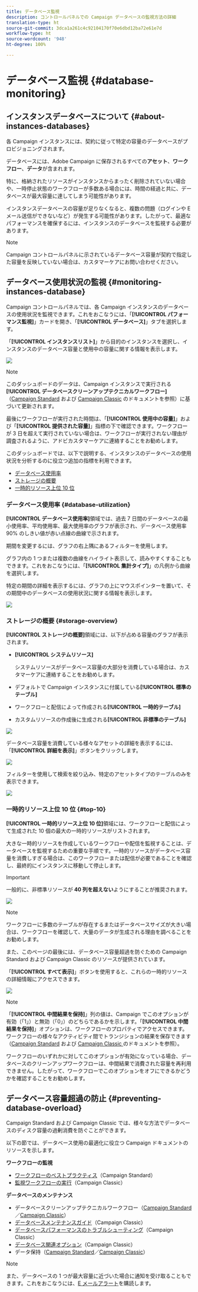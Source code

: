```yaml
---
title: データベース監視
description: コントロールパネルでの Campaign データベースの監視方法の詳細
translation-type: ht
source-git-commit: 3dca1a261c4c92104170f70e6dbd12ba72e61e7d
workflow-type: ht
source-wordcount: '948'
ht-degree: 100%

---
```



# データベース監視 {#database-monitoring}

## インスタンスデータベースについて {#about-instances-databases}

各 Campaign インスタンスには、契約に従って特定の容量のデータベースがプロビジョニングされます。

データベースには、Adobe Campaign に保存されるすべての&#x200B;**アセット**、**ワークフロー**、**データ**&#x200B;が含まれます。

特に、格納されたリソースがインスタンスからまったく削除されていない場合や、一時停止状態のワークフローが多数ある場合には、時間の経過と共に、データベースが最大容量に達してしまう可能性があります。

インスタンスデータベースの容量が足りなくなると、複数の問題（ログインや E メール送信ができないなど）が発生する可能性があります。したがって、最適なパフォーマンスを確保するには、インスタンスのデータベースを監視する必要があります。

>[!NOTE]
>
>Campaign コントロールパネルに示されているデータベース容量が契約で指定した容量を反映していない場合は、カスタマーケアにお問い合わせください。

## データベース使用状況の監視 {#monitoring-instances-database}

Campaign コントロールパネルでは、各 Campaign インスタンスのデータベースの使用状況を監視できます。これをおこなうには、「**[!UICONTROL パフォーマンス監視]**」カードを開き、「**[!UICONTROL データベース]**」タブを選択します。

「**[!UICONTROL インスタンスリスト]**」から目的のインスタンスを選択し、インスタンスのデータベース容量と使用中の容量に関する情報を表示します。

![](assets/databases_dashboard.png)

>[!NOTE]
>
>このダッシュボードのデータは、Campaign インスタンスで実行される&#x200B;**[!UICONTROL データベースクリーンアップテクニカルワークフロー]**（[Campaign Standard](https://docs.adobe.com/help/ja-JP/campaign-standard/using/administrating/application-settings/technical-workflows.html#list-of-technical-workflows) および [Campaign Classic](https://docs.adobe.com/help/ja-JP/campaign-classic/using/monitoring-campaign-classic/data-processing/database-cleanup-workflow.html) のドキュメントを参照）に基づいて更新されます。
>
>最後にワークフローが実行された時間は、「**[!UICONTROL 使用中の容量]**」および「**[!UICONTROL 提供された容量]**」指標の下で確認できます。ワークフローが 3 日を超えて実行されていない場合は、ワークフローが実行されない理由が調査されるように、アドビカスタマーケアに連絡することをお勧めします。

このダッシュボードでは、以下で説明する、インスタンスのデータベースの使用状況を分析するのに役立つ追加の指標を利用できます。

* [データベース使用率](../../performance-monitoring/using/database-monitoring.md#database-utilization)
* [ストレージの概要](../../performance-monitoring/using/database-monitoring.md#storage-overview)
* [一時的リソース上位 10 位](../../performance-monitoring/using/database-monitoring.md#top-10)

### データベース使用率 {#database-utilization}

**[!UICONTROL データベース使用率]**&#x200B;領域では、過去 7 日間のデータベースの最小使用率、平均使用率、最大使用率のグラフが表示され、データベース使用率 90% のしきい値が赤い点線の曲線で示されます。

期間を変更するには、グラフの右上隅にあるフィルターを使用します。

グラフ内の 1 つまたは複数の曲線をハイライト表示して、読みやすくすることもできます。これをおこなうには、「**[!UICONTROL 集計タイプ]**」の凡例から曲線を選択します。

特定の期間の詳細を表示するには、グラフの上にマウスポインターを置いて、その期間中のデータベースの使用状況に関する情報を表示します。

![](assets/databases_dashboard_detail.png)

### ストレージの概要 {#storage-overview}

**[!UICONTROL ストレージの概要]**&#x200B;領域には、以下が占める容量のグラフが表示されます。

* **[!UICONTROL システムリソース]**

   システムリソースがデータベース容量の大部分を消費している場合は、カスタマーケアに連絡することをお勧めします。

* デフォルトで Campaign インスタンスに付属している&#x200B;**[!UICONTROL 標準のテーブル]**
* ワークフローと配信によって作成される&#x200B;**[!UICONTROL 一時的テーブル]**
* カスタムリソースの作成後に生成される&#x200B;**[!UICONTROL 非標準のテーブル]**

![](assets/database-storage-overview.png)

データベース容量を消費している様々なアセットの詳細を表示するには、「**[!UICONTROL 詳細を表示]**」ボタンをクリックします。

![](assets/database-storage-details.png)

フィルターを使用して検索を絞り込み、特定のアセットタイプのテーブルのみを表示できます。

![](assets/database-storage-overview-filter.png)

### 一時的リソース上位 10 位 {#top-10}

**[!UICONTROL 一時的リソース上位 10 位]**&#x200B;領域には、ワークフローと配信によって生成された 10 個の最大の一時的リソースがリストされます。

大きな一時的リソースを作成しているワークフローや配信を監視することは、データベースを監視するための重要な手順です。一時的リソースがデータベース容量を消費しすぎる場合は、このワークフローまたは配信が必要であることを確認し、最終的にインスタンスに移動して停止します。

>[!IMPORTANT]
>
>一般的に、非標準リソースが **40 列を超えない**&#x200B;ようにすることが推奨されます。

![](assets/database-top10.png)

>[!NOTE]
>
>ワークフローに多数のテーブルが存在するまたはデータベースサイズが大きい場合は、ワークフローを確認して、大量のデータが生成される理由を調べることをお勧めします。
>
>また、このページの最後には、データベース容量超過を防ぐための Campaign Standard および Campaign Classic のリソースが提供されています。

「**[!UICONTROL すべて表示]**」ボタンを使用すると、これらの一時的リソースの詳細情報にアクセスできます。

![](assets/database-top10-view.png)

>[!NOTE]
>
>「**[!UICONTROL 中間結果を保持]**」列の値は、Campaign でこのオプションが有効（「1」）と無効（「0」）のどちらであるかを示します。「**[!UICONTROL 中間結果を保持]**」オプションは、ワークフローのプロパティでアクセスできます。ワークフローの様々なアクティビティ間でトランジションの結果を保存できます（[Campaign Standard](https://https://docs.adobe.com/content/help/ja-JP/campaign-standard/using/managing-processes-and-data/executing-a-workflow/managing-execution-options.translate.html) および [Campaign Classic ](https://docs.adobe.com/content/help/ja-JP/campaign-classic/using/automating-with-workflows/general-operation/workflow-best-practices.html#logs)のドキュメントを参照）。
>
>ワークフローのいずれかに対してこのオプションが有効になっている場合、データベースのクリーンアップワークフローは、中間結果で消費された容量を再利用できません。したがって、ワークフローでこのオプションをオフにできるかどうかを確認することをお勧めします。

## データベース容量超過の防止 {#preventing-database-overload}

Campaign Standard および Campaign Classic では、様々な方法でデータベースのディスク容量の過剰消費を防ぐことができます。

以下の節では、データベース使用の最適化に役立つ Campaign ドキュメントのリソースを示します。

**ワークフローの監視**

* [ワークフローのベストプラクティス](https://docs.adobe.com/content/help/ja-JP/campaign-standard/using/managing-processes-and-data/workflow-general-operation/best-practices-workflows.html)（Campaign Standard）
* [監視ワークフローの実行](https://docs.adobe.com/help/ja-JP/campaign-classic/using/automating-with-workflows/monitoring-workflows/monitoring-workflow-execution.html)（Campaign Classic）

**データベースのメンテナンス**

* データベースクリーンアップテクニカルワークフロー（[Campaign Standard](https://docs.adobe.com/help/ja-JP/campaign-standard/using/administrating/application-settings/technical-workflows.html#list-of-technical-workflows)／[Campaign Classic](https://docs.adobe.com/help/ja-JP/campaign-classic/using/monitoring-campaign-classic/data-processing/database-cleanup-workflow.html)）
* [データベースメンテナンスガイド](https://docs.adobe.com/content/help/ja-JP/campaign-classic/using/monitoring-campaign-classic/database-maintenance/recommendations.html)（Campaign Classic）
* [データベースパフォーマンスのトラブルシューティング](https://docs.adobe.com/content/help/ja-JP/campaign-classic/using/monitoring-campaign-classic/troubleshooting/database-performances.html)（Campaign Classic）
* [データベース関連オプション](https://docs.adobe.com/help/ja-JP/campaign-classic/using/installing-campaign-classic/appendices/configuring-campaign-options.html#database)（Campaign Classic）
* データ保持（[Campaign Standard](https://docs.adobe.com/help/ja-JP/campaign-standard/using/administrating/application-settings/data-retention.translate.html)／[Campaign Classic](https://docs.adobe.com/help/ja-JP/campaign-classic/using/configuring-campaign-classic/data-model/data-model-best-practices.translate.html#data-retention)）

>[!NOTE]
>
>また、データベースの 1 つが最大容量に近づいた場合に通知を受け取ることもできます。これをおこなうには、[E メールアラート](../../performance-monitoring/using/email-alerting.md)を購読します。
